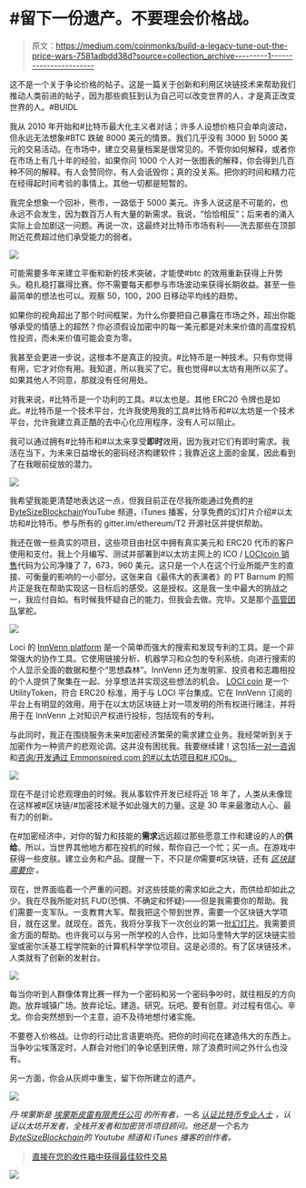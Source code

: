 # #留下一份遗产。不要理会价格战。

> 原文：<https://medium.com/coinmonks/build-a-legacy-tune-out-the-price-wars-7581adbdd38d?source=collection_archive---------1----------------------->

这不是一个关于争论价格的帖子。这是一篇关于创新和利用区块链技术来帮助我们推动人类前进的帖子，因为那些疯狂到认为自己可以改变世界的人，才是真正改变世界的人。#BUIDL

我从 2010 年开始和#比特币最大化主义者对话；许多人设想价格只会单向波动，但永远无法想象#BTC 跌破 8000 美元的情景。我们几乎没有 3000 到 5000 美元的交易活动。在市场中，建立交易量档案是很常见的。不管你如何解释，或者你在市场上有几十年的经验，如果你问 1000 个人对一张图表的解释，你会得到几百种不同的解释。有人会赞同你，有人会诋毁你；真的没关系。把你的时间和精力花在经得起时间考验的事情上。其他一切都是短暂的。

我完全想象一个回补，熊市，一路低于 5000 美元。许多人说这是不可能的，也永远不会发生，因为数百万人有大量的新需求。我说，“恰恰相反”；后来者的涌入实际上会加剧这一问题。再说一次，这最终对比特币市场有利——洗去那些在顶部附近花费超过他们承受能力的弱者。

![](img/87718e8136b2057cc859b142d151186a.png)

可能需要多年来建立平衡和新的技术突破，才能使#btc 的效用重新获得上升势头。稳扎稳打赢得比赛。你不需要每天都参与市场波动来获得长期收益。甚至一些最简单的想法也可以。观察 50，100，200 日移动平均线的趋势。

如果你的视角超出了那个时间框架，为什么你要把自己暴露在市场之外，超出你能够承受的情感上的超然？你必须假设加密中的每一美元都是对未来价值的高度投机性投资，而未来价值可能会变为零。

我甚至会更进一步说，这根本不是真正的投资。#比特币是一种技术。只有你觉得有用，它才对你有用。我知道，所以我买了它。我也觉得#以太坊有用所以买了。如果其他人不同意，那就没有任何用处。

对我来说，#比特币是一个功利的工具。#以太也是。其他 ERC20 令牌也是如此。#比特币是一个技术平台，允许我使用我的工具#比特币和#以太坊是一个技术平台，允许我建立真正酷的去中心化应用程序，没有人可以阻止。

我可以通过拥有#比特币和#以太来享受**即时**效用，因为我对它们有即时需求。我活在当下，为未来日益增长的密码经济构建软件；我靠近这上面的金属，因此看到了在我眼前绽放的潜力。

![](img/f2c4aa8f9ae8e62cf33064b4948bf070.png)

我希望我能更清楚地表达这一点，但我目前正在尽我所能通过免费的[# ByteSizeBlockchain](https://www.youtube.com/channel/UCI3zPrVnsV6JdoCSH8XjHXA)YouTube 频道，iTunes 播客，分享免费的幻灯片介绍#以太坊和#比特币。参与所有的 gitter.im/ethereum/T2 开源社区并提供帮助。

我还在做一些真实的项目，这些项目由社区中拥有真实美元和 ERC20 代币的客户使用和支付。我上个月编写、测试并部署到#以太坊主网上的 ICO / [LOCIcoin 销售](/@John_Loci/loci-celebrates-token-sale-launch-771d82afe595)代码为公司净赚了 7，673，960 美元。这只是一个人在这个行业所能产生的直接、可衡量的影响的一小部分。这张来自《最伟大的表演者》的 PT Barnum 的照片正是我在帮助实现这一目标后的感受。这是授权。这是我一生中最大的挑战之一，我应付自如。有时候我怀疑自己的能力，但我会去做。完毕。又是那个[高管团队](http://locipro.com/team)掌舵。

![](img/ae7b3ebe12b4c77002edc0931504082c.png)

Loci 的 [InnVenn platform](https://locipro.com/innvenn) 是一个简单而强大的搜索和发现专利的工具。是一个非常强大的协作工具。它使用链接分析、机器学习和众包的专利系统，向进行搜索的个人显示全面的数据和整个“思想森林”。InnVenn 还为发明家、投资者和志趣相投的个人提供了聚集在一起、分享想法并实现这些想法的机会。 [LOCI coin](https://locipro.com/locicoin/) 是一个 UtilityToken，符合 ERC20 标准，用于与 LOCI 平台集成。它在 InnVenn 订阅的平台上有明显的效用，用于在以太坊区块链上对一项发明的所有权进行赌注，并将用于在 InnVenn 上对知识产权进行投标，包括现有的专利。

与此同时，我正在围绕服务未来#加密经济繁荣的需求建立业务。我经常听到关于加密作为一种资产的悲观论调。这并没有困扰我。我要继续建！这包括[一对一咨询](https://earn.com/emmonspired)和[咨询/开发通过 Emmonspired.com 的#以太坊项目和# ICOs。](https://emmonspired.com/)

![](img/36e29ba413230063638bed9f18eb6983.png)

现在不是讨论悲观理由的时候。我从事软件开发已经将近 18 年了，人类从未像现在这样被#区块链/#加密技术赋予如此强大的力量。这是 30 年来最激动人心、最有力的创新。

在#加密经济中，对你的智力和技能的**需求**远远超过那些愿意工作和建设的人的**供给**。所以，当世界其他地方都在投机的时候，帮你自己一个忙；买一点。在游戏中获得一些皮肤。建立业务和产品。提醒一下，不只是*你*需要#区块链，还有 [*区块链需要你*](https://www.linkedin.com/pulse/blockchain-needs-you-dan-emmons/) *。*

现在，世界面临着一个严重的问题。对这些技能的需求如此之大，而供给却如此之少。我在尽我所能对抗 FUD(恐惧、不确定和怀疑)——但是我需要你的帮助。我们需要一支军队。一支教育大军。帮我把这个带到世界，需要一个区块链大学项目，就在这里。就现在。首先，我将分享我下一次创业的第一批[幻灯片](https://docs.google.com/presentation/d/e/2PACX-1vRZ3PpPO3uLwmLZlhdVWkYon3XY0ihcMySE1RBNBKoKwQfuhapsGOufJYrFEk34tlV9Xjfi7QAsJtqB/pub?start=false&loop=false&delayms=3000)。我需要资金方面的帮助。也许我可以与另一所学校的人合作，比如马奎特大学的区块链实验室或密尔沃基工程学院新的计算机科学学位项目。这是必须的。有了区块链技术，人类就有了创新的发射台。

![](img/83d70292a918ae6617c088d500201d4e.png)

每当你听到人群像体育比赛一样为一个密码和另一个密码争吵时，就往相反的方向跑。放弃城镇广场。放弃论坛。建造。研究。玩吧。要有创意。对过程有信心。辛戈。你会突然想到一个主意，迫不及待地想付诸实施。

不要卷入价格战。让你的行动比言语更响亮。把你的时间花在建造伟大的东西上。当争吵尘埃落定时，人群会对他们的争论感到厌倦，除了浪费时间之外什么也没有。

另一方面，你会从灰烬中重生，留下你所建立的遗产。

![](img/b7d695c2761172880b4bb1d70b36a57b.png)

*丹·埃蒙斯是* [*埃蒙斯皮雷有限责任公司*](http://www.emmonspired.com/) *的所有者，一名* [*认证比特币专业人士*](https://cryptoconsortium.org/lookup/6f0d14) *，认证以太坊开发者，全栈开发者和加密货币项目顾问。他还是一个名为*[*ByteSizeBlockchain*](https://www.youtube.com/watch?v=SVBZ7mdgGcA)*的 Youtube 频道和 iTunes 播客的创作者。*

> [直接在您的收件箱中获得最佳软件交易](https://coincodecap.com/?utm_source=coinmonks)

[![](img/7c0b3dfdcbfea594cc0ae7d4f9bf6fcb.png)](https://coincodecap.com/?utm_source=coinmonks)
